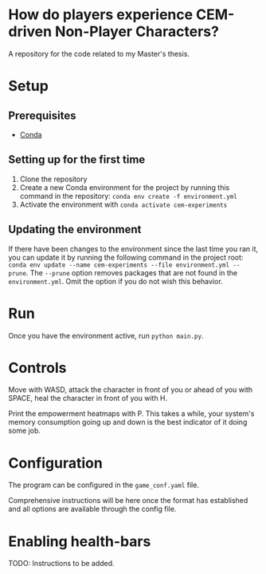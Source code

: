 # How do players experience CEM-driven Non-Player Characters?
A repository for the code related to my Master's thesis.

# Setup
## Prerequisites
- [Conda](https://conda.io/projects/conda/en/latest/index.html)

## Setting up for the first time
1. Clone the repository
2. Create a new Conda environment for the project by running this command in the repository: `conda env create -f environment.yml`
3. Activate the environment with `conda activate cem-experiments`

## Updating the environment
If there have been changes to the environment since the last time you ran it, you can update it by running the following command in the project root: `conda env update --name cem-experiments --file environment.yml --prune`. The `--prune` option removes packages that are not found in the `environment.yml`. Omit the option if you do not wish this behavior.

# Run
Once you have the environment active, run `python main.py`.

# Controls
Move with WASD, attack the character in front of you or ahead of you with SPACE, heal the character in front of you with H.

Print the empowerment heatmaps with P. This takes a while, your system's memory consumption going up and down is the best indicator of it doing some job.

# Configuration
The program can be configured in the `game_conf.yaml` file.

Comprehensive instructions will be here once the format has established and all options are available through the config file.

# Enabling health-bars
TODO: Instructions to be added.
